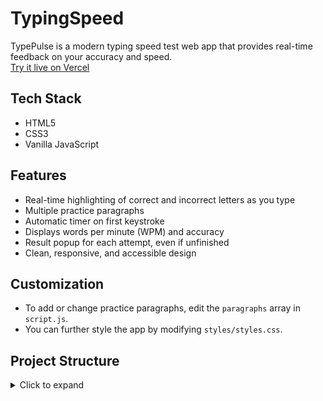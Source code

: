 # TypingSpeed

TypePulse is a modern typing speed test web app that provides real-time feedback on your accuracy and speed.  
[Try it live on Vercel](https://typingspeed-theta.vercel.app/)

## Tech Stack

- HTML5
- CSS3
- Vanilla JavaScript

## Features

- Real-time highlighting of correct and incorrect letters as you type
- Multiple practice paragraphs
- Automatic timer on first keystroke
- Displays words per minute (WPM) and accuracy
- Result popup for each attempt, even if unfinished
- Clean, responsive, and accessible design

## Customization

- To add or change practice paragraphs, edit the `paragraphs` array in `script.js`.
- You can further style the app by modifying `styles/styles.css`.
  
## Project Structure

<details>
<summary>Click to expand</summary>

```
mini_project3/
│
├── index.html
├── styles/
│   └── styles.css
├── script.js
├── resultPopup.js
└── README.md
```

## Customization

- To add or change practice paragraphs, edit the `paragraphs` array in `script.js`.
- You can further style the app by modifying `styles/styles.css`.
